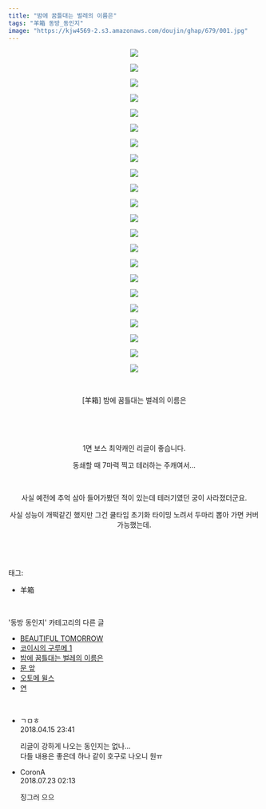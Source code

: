 ```yaml
---
title: "밤에 꿈틀대는 벌레의 이름은"
tags: "羊箱 동방_동인지"
image: "https://kjw4569-2.s3.amazonaws.com/doujin/ghap/679/001.jpg"
---
```

<div class="article">
<p style="text-align: center; clear: none; float: none;"><img src="{{ site.imgserver9 }}/ghap/679/001.jpg"/></p>
<p style="text-align: center; clear: none; float: none;"><img src="{{ site.imgserver9 }}/ghap/679/002.jpg"/></p>
<p style="text-align: center; clear: none; float: none;"><img src="{{ site.imgserver9 }}/ghap/679/003.jpg"/></p>
<p style="text-align: center; clear: none; float: none;"><img src="{{ site.imgserver9 }}/ghap/679/004.jpg"/></p>
<p style="text-align: center; clear: none; float: none;"><img src="{{ site.imgserver9 }}/ghap/679/005.jpg"/></p>
<p style="text-align: center; clear: none; float: none;"><img src="{{ site.imgserver9 }}/ghap/679/006.jpg"/></p>
<p style="text-align: center; clear: none; float: none;"><img src="{{ site.imgserver9 }}/ghap/679/007.jpg"/></p>
<p style="text-align: center; clear: none; float: none;"><img src="{{ site.imgserver9 }}/ghap/679/008.jpg"/></p>
<p style="text-align: center; clear: none; float: none;"><img src="{{ site.imgserver9 }}/ghap/679/009.jpg"/></p>
<p style="text-align: center; clear: none; float: none;"><img src="{{ site.imgserver9 }}/ghap/679/010.jpg"/></p>
<p style="text-align: center; clear: none; float: none;"><img src="{{ site.imgserver9 }}/ghap/679/011.jpg"/></p>
<p style="text-align: center; clear: none; float: none;"><img src="{{ site.imgserver9 }}/ghap/679/012.jpg"/></p>
<p style="text-align: center; clear: none; float: none;"><img src="{{ site.imgserver9 }}/ghap/679/013.jpg"/></p>
<p style="text-align: center; clear: none; float: none;"><img src="{{ site.imgserver9 }}/ghap/679/014.jpg"/></p>
<p style="text-align: center; clear: none; float: none;"><img src="{{ site.imgserver9 }}/ghap/679/015.jpg"/></p>
<p style="text-align: center; clear: none; float: none;"><img src="{{ site.imgserver9 }}/ghap/679/016.jpg"/></p>
<p style="text-align: center; clear: none; float: none;"><img src="{{ site.imgserver9 }}/ghap/679/017.jpg"/></p>
<p style="text-align: center; clear: none; float: none;"><img src="{{ site.imgserver9 }}/ghap/679/018.jpg"/></p>
<p style="text-align: center; clear: none; float: none;"><img src="{{ site.imgserver9 }}/ghap/679/019.jpg"/></p>
<p style="text-align: center; clear: none; float: none;"><img src="{{ site.imgserver9 }}/ghap/679/020.jpg"/></p>
<p style="text-align: center; clear: none; float: none;"><img src="{{ site.imgserver9 }}/ghap/679/021.jpg"/></p>
<p style="text-align: center; clear: none; float: none;"><img src="{{ site.imgserver9 }}/ghap/679/022.jpg"/></p>
<p style="text-align: center; clear: none; float: none;"><br/></p>
<p style="text-align: center; clear: none; float: none;">[羊箱] 밤에 꿈틀대는 벌레의 이름은</p>
<p style="text-align: center; clear: none; float: none;"><br/></p>
<p style="text-align: center; clear: none; float: none;"><br/></p>
<p style="text-align: center; clear: none; float: none;">1면 보스 최약캐인 리글이 좋습니다.</p>
<p style="text-align: center; clear: none; float: none;">동쇄할 때 7마력 찍고 테러하는 주캐여서...</p>
<p style="text-align: center; clear: none; float: none;"><br/></p>
<p style="text-align: center; clear: none; float: none;">사실 예전에 추억 삼아 들어가봤던 적이 있는데 테러기였던 궁이 사라졌더군요.</p>
<p style="text-align: center; clear: none; float: none;">사실 성능이 개떡같긴 했지만 그건 쿨타임 초기화 타이밍 노려서 두마리 뽑아 가면 커버 가능했는데.</p>
<p><br/></p>
</div><br/>
<div class="tagTrail">
<p>태그: </p>
<ul>
<li>羊箱</li>
</ul>
</div><br/>
<div class="another">
<p>'동방 동인지' 카테고리의 다른 글</p>
<ul>
<li><a href="/ghap_682">BEAUTIFUL TOMORROW</a></li>
<li><a href="/ghap_680">코이시의 구루메 1</a></li>
<li><a href="/ghap_679">밤에 꿈틀대는 벌레의 이름은</a></li>
<li><a href="/ghap_678">문 앞</a></li>
<li><a href="/ghap_676">오토메 윌스</a></li>
<li><a href="/ghap_675">연</a></li>
</ul>
</div><br/>
<div class="cb_module cb_fluid">
<div class="cb_wrt cb_profile">
<div class="comment">
<ul>
<li class="cb_thumb_off" id="comment15239486">
<div class="cb_comment_area">
<div class="cb_info_area">
<div class="cb_section">
<span class="cb_nick_name">ㄱㅁㅎ</span>
</div>
<div class="cb_section">
<span class="cb_date">2018.04.15 23:41 </span>
</div>
</div>
<div class="cb_dsc_comment">
<p class="cb_dsc">
											리글이 강하게 나오는 동인지는 없나...<br/>
다들 내용은 좋은데 하나 같이 호구로 나오니 원ㅠ
										</p>
</div>
</div></li>
<li class="cb_thumb_off" id="comment15291916">
<div class="cb_comment_area">
<div class="cb_info_area">
<div class="cb_section">
<span class="cb_nick_name">CoronA</span>
</div>
<div class="cb_section">
<span class="cb_date">2018.07.23 02:13 </span>
</div>
</div>
<div class="cb_dsc_comment">
<p class="cb_dsc">
											징그러 으으
										</p>
</div>
</div></li>
</ul>
</div>
</div><!-- commentList close -->
</div><br/>
